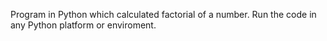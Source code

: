 Program in Python which calculated factorial of a number.
Run the code in any Python platform or enviroment. 
